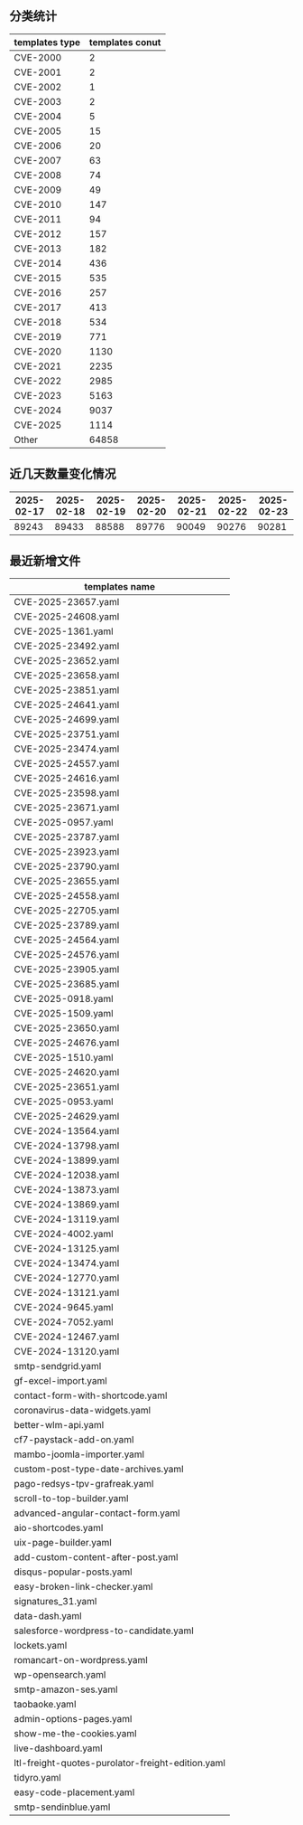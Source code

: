 ## 分类统计
| templates type | templates conut | 
| --- | --- |
| CVE-2000 | 2 |
| CVE-2001 | 2 |
| CVE-2002 | 1 |
| CVE-2003 | 2 |
| CVE-2004 | 5 |
| CVE-2005 | 15 |
| CVE-2006 | 20 |
| CVE-2007 | 63 |
| CVE-2008 | 74 |
| CVE-2009 | 49 |
| CVE-2010 | 147 |
| CVE-2011 | 94 |
| CVE-2012 | 157 |
| CVE-2013 | 182 |
| CVE-2014 | 436 |
| CVE-2015 | 535 |
| CVE-2016 | 257 |
| CVE-2017 | 413 |
| CVE-2018 | 534 |
| CVE-2019 | 771 |
| CVE-2020 | 1130 |
| CVE-2021 | 2235 |
| CVE-2022 | 2985 |
| CVE-2023 | 5163 |
| CVE-2024 | 9037 |
| CVE-2025 | 1114 |
| Other | 64858 |
## 近几天数量变化情况
|2025-02-17 | 2025-02-18 | 2025-02-19 | 2025-02-20 | 2025-02-21 | 2025-02-22 | 2025-02-23|
|--- | ------ | ------ | ------ | ------ | ------ | ---|
|89243 | 89433 | 88588 | 89776 | 90049 | 90276 | 90281|
## 最近新增文件
| templates name | 
| --- |
| CVE-2025-23657.yaml |
| CVE-2025-24608.yaml |
| CVE-2025-1361.yaml |
| CVE-2025-23492.yaml |
| CVE-2025-23652.yaml |
| CVE-2025-23658.yaml |
| CVE-2025-23851.yaml |
| CVE-2025-24641.yaml |
| CVE-2025-24699.yaml |
| CVE-2025-23751.yaml |
| CVE-2025-23474.yaml |
| CVE-2025-24557.yaml |
| CVE-2025-24616.yaml |
| CVE-2025-23598.yaml |
| CVE-2025-23671.yaml |
| CVE-2025-0957.yaml |
| CVE-2025-23787.yaml |
| CVE-2025-23923.yaml |
| CVE-2025-23790.yaml |
| CVE-2025-23655.yaml |
| CVE-2025-24558.yaml |
| CVE-2025-22705.yaml |
| CVE-2025-23789.yaml |
| CVE-2025-24564.yaml |
| CVE-2025-24576.yaml |
| CVE-2025-23905.yaml |
| CVE-2025-23685.yaml |
| CVE-2025-0918.yaml |
| CVE-2025-1509.yaml |
| CVE-2025-23650.yaml |
| CVE-2025-24676.yaml |
| CVE-2025-1510.yaml |
| CVE-2025-24620.yaml |
| CVE-2025-23651.yaml |
| CVE-2025-0953.yaml |
| CVE-2025-24629.yaml |
| CVE-2024-13564.yaml |
| CVE-2024-13798.yaml |
| CVE-2024-13899.yaml |
| CVE-2024-12038.yaml |
| CVE-2024-13873.yaml |
| CVE-2024-13869.yaml |
| CVE-2024-13119.yaml |
| CVE-2024-4002.yaml |
| CVE-2024-13125.yaml |
| CVE-2024-13474.yaml |
| CVE-2024-12770.yaml |
| CVE-2024-13121.yaml |
| CVE-2024-9645.yaml |
| CVE-2024-7052.yaml |
| CVE-2024-12467.yaml |
| CVE-2024-13120.yaml |
| smtp-sendgrid.yaml |
| gf-excel-import.yaml |
| contact-form-with-shortcode.yaml |
| coronavirus-data-widgets.yaml |
| better-wlm-api.yaml |
| cf7-paystack-add-on.yaml |
| mambo-joomla-importer.yaml |
| custom-post-type-date-archives.yaml |
| pago-redsys-tpv-grafreak.yaml |
| scroll-to-top-builder.yaml |
| advanced-angular-contact-form.yaml |
| aio-shortcodes.yaml |
| uix-page-builder.yaml |
| add-custom-content-after-post.yaml |
| disqus-popular-posts.yaml |
| easy-broken-link-checker.yaml |
| signatures_31.yaml |
| data-dash.yaml |
| salesforce-wordpress-to-candidate.yaml |
| lockets.yaml |
| romancart-on-wordpress.yaml |
| wp-opensearch.yaml |
| smtp-amazon-ses.yaml |
| taobaoke.yaml |
| admin-options-pages.yaml |
| show-me-the-cookies.yaml |
| live-dashboard.yaml |
| ltl-freight-quotes-purolator-freight-edition.yaml |
| tidyro.yaml |
| easy-code-placement.yaml |
| smtp-sendinblue.yaml |
